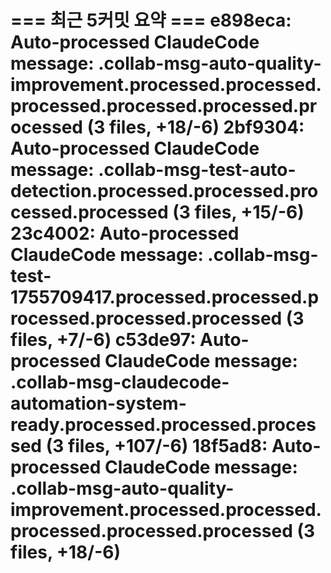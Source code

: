 === 최근 5커밋 요약 ===
e898eca: Auto-processed ClaudeCode message: .collab-msg-auto-quality-improvement.processed.processed.processed.processed.processed.processed (3 files, +18/-6)
2bf9304: Auto-processed ClaudeCode message: .collab-msg-test-auto-detection.processed.processed.processed.processed (3 files, +15/-6)
23c4002: Auto-processed ClaudeCode message: .collab-msg-test-1755709417.processed.processed.processed.processed.processed (3 files, +7/-6)
c53de97: Auto-processed ClaudeCode message: .collab-msg-claudecode-automation-system-ready.processed.processed.processed (3 files, +107/-6)
18f5ad8: Auto-processed ClaudeCode message: .collab-msg-auto-quality-improvement.processed.processed.processed.processed.processed (3 files, +18/-6)
=======================
